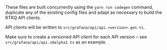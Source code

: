 These files are built concurrently using the `yarn run codegen` command, duplicate any of the existing config files and adapt as necessary to build the RTKQ API clients.

API clients will be written to `src/grafana/api/api.<version>.gen.ts`.

Make sure to create a versioned API client for each API version – see `src/grafana/api/api.v0alpha1.ts` as an example.
